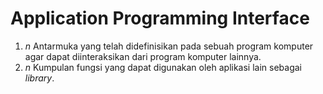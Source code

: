 # Application Programming Interface

1. _n_ Antarmuka yang telah didefinisikan pada sebuah program komputer agar dapat diinteraksikan dari program komputer lainnya.
2. _n_ Kumpulan fungsi yang dapat digunakan oleh aplikasi lain sebagai _library_.
